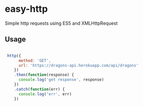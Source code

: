 # easy-http
Simple http requests using ES5 and XMLHttpRequest


## Usage
```js

 http({
      method: 'GET',
      url: 'https://dragons-api.herokuapp.com/api/dragons'
    })
    .then(function(response) {
      console.log('get response', response)
    })
    .catch(function(err) {
      console.log('err', err)
    })

```